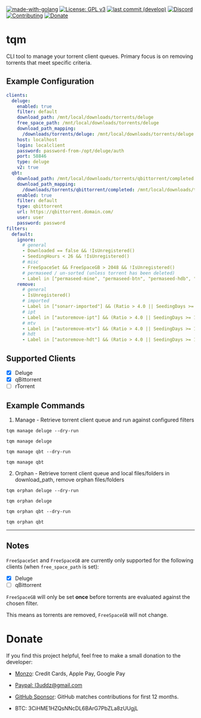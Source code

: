 [![made-with-golang](https://img.shields.io/badge/Made%20with-Golang-blue.svg?style=flat-square)](https://golang.org/)
[![License: GPL v3](https://img.shields.io/badge/License-GPL%203-blue.svg?style=flat-square)](https://github.com/l3uddz/tqm/blob/master/LICENSE.md)
[![last commit (develop)](https://img.shields.io/github/last-commit/l3uddz/tqm/develop.svg?colorB=177DC1&label=Last%20Commit&style=flat-square)](https://github.com/l3uddz/tqm/commits/develop)
[![Discord](https://img.shields.io/discord/381077432285003776.svg?colorB=177DC1&label=Discord&style=flat-square)](https://discord.io/cloudbox)
[![Contributing](https://img.shields.io/badge/Contributing-gray.svg?style=flat-square)](CONTRIBUTING.md)
[![Donate](https://img.shields.io/badge/Donate-gray.svg?style=flat-square)](#donate)

# tqm

CLI tool to manage your torrent client queues. Primary focus is on removing torrents that meet specific criteria.

## Example Configuration

```yaml
clients:
  deluge:
    enabled: true
    filter: default
    download_path: /mnt/local/downloads/torrents/deluge
    free_space_path: /mnt/local/downloads/torrents/deluge
    download_path_mapping:
      /downloads/torrents/deluge: /mnt/local/downloads/torrents/deluge
    host: localhost
    login: localclient
    password: password-from-/opt/deluge/auth
    port: 58846
    type: deluge
    v2: true
  qbt:
    download_path: /mnt/local/downloads/torrents/qbittorrent/completed
    download_path_mapping:
      /downloads/torrents/qbittorrent/completed: /mnt/local/downloads/torrents/qbittorrent/completed
    enabled: true
    filter: default
    type: qbittorrent
    url: https://qbittorrent.domain.com/
    user: user
    password: password
filters:
  default:
    ignore:
      # general
      - Downloaded == false && !IsUnregistered()
      - SeedingHours < 26 && !IsUnregistered()
      # misc
      - FreeSpaceSet && FreeSpaceGB > 2048 && !IsUnregistered()
      # permaseed / un-sorted (unless torrent has been deleted)
      - Label in ["permaseed-mine", "permaseed-btn", "permaseed-hdb", "permaseed-ptp", "permaseed-bhd", "permaseed-nbl", "permaseed-ufc", "radarr", "sonarr", "lidarr"] && !IsUnregistered()
    remove:
      # general
      - IsUnregistered()
      # imported
      - Label in ["sonarr-imported"] && (Ratio > 4.0 || SeedingDays >= 15.0)
      # ipt
      - Label in ["autoremove-ipt"] && (Ratio > 4.0 || SeedingDays >= 15.0)
      # mtv
      - Label in ["autoremove-mtv"] && (Ratio > 4.0 || SeedingDays >= 15.0)
      # hdt
      - Label in ["autoremove-hdt"] && (Ratio > 4.0 || SeedingDays >= 15.0)
```

## Supported Clients

- [x] Deluge
- [x] qBittorrent
- [ ] rTorrent

## Example Commands

1. Manage - Retrieve torrent client queue and run against configured filters

`tqm manage deluge --dry-run`

`tqm manage deluge`

`tqm manage qbt --dry-run`

`tqm manage qbt`

2. Orphan - Retrieve torrent client queue and local files/folders in download_path, remove orphan files/folders

`tqm orphan deluge --dry-run`

`tqm orphan deluge`

`tqm orphan qbt --dry-run`

`tqm orphan qbt`

***

## Notes

`FreeSpaceSet` and `FreeSpaceGB` are currently only supported for the following clients (when `free_space_path` is set):

- [x] Deluge
- [ ] qBittorrent

`FreeSpaceGB` will only be set **once** before torrents are evaluated against the chosen filter. 

This means as torrents are removed, `FreeSpaceGB` will not change.

# Donate

If you find this project helpful, feel free to make a small donation to the developer:

  - [Monzo](https://monzo.me/today): Credit Cards, Apple Pay, Google Pay

  - [Paypal: l3uddz@gmail.com](https://www.paypal.me/l3uddz)
  
  - [GitHub Sponsor](https://github.com/sponsors/l3uddz): GitHub matches contributions for first 12 months.

  - BTC: 3CiHME1HZQsNNcDL6BArG7PbZLa8zUUgjL